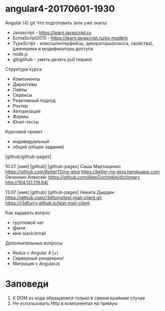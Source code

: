 # angular4-20170601-1930

Angular (4)
git
Что подготовить (или уже знать)
- Javascript - https://learn.javascript.ru
- EcmaScript2015 - https://learn.javascript.ru/es-modern
- TypeScript - классы/интерфейсы, декораторы(класса, свойства), дженерики и модификаторы доступа
- node.js
- git/github - уметь делать pull request


Структура курса
- Компоненты
- Директивы
- Пайпы
- Сервисы
- Реактивный подход
- Роутер
- Авторизация
- Формы
- Юнит-тесты

Курсовой проект
- индивидуальный
- общий (общее задание)

[github/github-pages]

10.07
[имя] [github] [github-pages]
Cаша Мартищенко https://github.com/Ketler13/ng-glog https://ketler-ng-glog.herokuapp.com
Овчинкин Алексей: https://github.com/AlexOvchinkin/dictionary  http://104.131.176.64/

13.07
[имя] [github] [github-pages]
Никита Дырдин   https://github.com/r3dfurry/test-mail-client.git https://r3dfurry.github.io/test-mail-client

Как задавать вопрос
- групповой чат
- @мне
- мне slack/email


Дополнительные вопросы
- Redux с Angular 4     (+)
- Серверный ренденринг
- Миграция с AngularJs




# Заповеди
1. К DOM из кода обращаемся только в самом крайнем случае
2. Не использовать Http в компонентах на прямую
